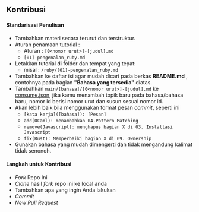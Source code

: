## Kontribusi 

#### Standarisasi Penulisan

- Tambahkan materi secara terurut dan terstruktur.
- Aturan penamaan tutorial :
  - Aturan : `[0<nomor urut>]-[judul].md`
  - `[01]-pengenalan_ruby.md`
- Letakkan tutorial di folder dan tempat yang tepat:
  - misal : `/ruby/[01]-pengenalan_ruby.md`
- Tambahkan ke daftar isi agar mudah dicari pada berkas **README.md** , contohnya pada bagian **"Bahasa yang tersedia"** diatas.
- Tambahkan `main/[bahasa]/[0<nomor urut>]-[judul].md` ke [consume.json](./consume.json), jika kamu menambah topik baru pada bahasa/bahasa baru, nomor id berisi nomor urut dan susun sesuai nomor id.
- Akan lebih baik bila menggunakan format pesan *commit*, seperti ini
  - `[kata kerja]([bahasa]): [Pesan]`
  - `add(OCaml): menambahkan 04.Pattern Matching`
  - `remove(Javascript): menghapus bagian X di 03. Installasi Javascript`
  - `fix(Rust): Memperbaiki bagian X di 09. Ownership`
- Gunakan bahasa yang mudah dimengerti dan tidak mengandung kalimat tidak senonoh.

#### Langkah untuk Kontribusi

- _Fork_ Repo Ini
- _Clone_ hasil _fork_ repo ini ke local anda
- Tambahkan apa yang ingin Anda lakukan
- _Commit_
- _New Pull Request_
